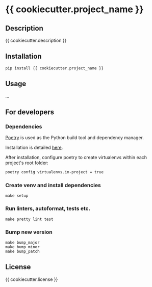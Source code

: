 # {{ cookiecutter.project_name }}

## Description

{{ cookiecutter.description }}

## Installation

    pip install {{ cookiecutter.project_name }}


## Usage

...

## For developers

### Dependencies

[Poetry](https://python-poetry.org/docs/) is used as the Python build tool and dependency manager.

Installation is detailed [here](ihttps://python-poetry.org/docs/#installation).

After installation, configure poetry to create virtualenvs within each project's root folder:

```bash
poetry config virtualenvs.in-project = true
```

### Create venv and install dependencies

    make setup

### Run linters, autoformat, tests etc.

    make pretty lint test

### Bump new version

    make bump_major
    make bump_minor
    make bump_patch

## License

{{ cookiecutter.license }}

